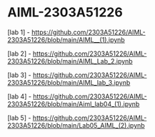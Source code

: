 # AIML-2303A51226
[lab 1] - https://github.com/2303A51226/AIML-2303A51226/blob/main/AIML__(1).ipynb

[lab 2] - https://github.com/2303A51226/AIML-2303A51226/blob/main/AIML_Lab_2.ipynb

[lab 3] - https://github.com/2303A51226/AIML-2303A51226/blob/main/AIML_lab_3.ipynb 

[lab 4] - https://github.com/2303A51226/AIML-2303A51226/blob/main/Aiml_lab04_(1).ipynb

[lab 5] - https://github.com/2303A51226/AIML-2303A51226/blob/main/Lab05_AIML_(2).ipynb
